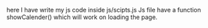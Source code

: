 here I have write my js code inside js/scipts.js
Js file  have a function showCalender() which will work on loading the page.